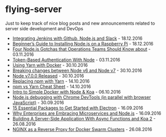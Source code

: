 # flying-server
Just to keep track of nice blog posts and new announcements related to server side development and DevOps

- [Integrating Jenkins with Github, Node.js and Slack](https://lethalbrains.com/integrating-jenkins-with-github-node-js-and-slack-e8fc4d2271b5#.d0i34ifjt) - 18.12.2016
- [Beginner’s Guide to Installing Node.js on a Raspberry Pi](http://thisdavej.com/beginners-guide-to-installing-node-js-on-a-raspberry-pi/) - 18.12.2016
- [Four Node.js Gotchas that Operations Teams Should Know about](http://thenewstack.io/top-four-items-operations-performance-team-know-implementing-node-js/) - 03.11.2016
- [Token-Based Authentication With Node](http://mherman.org/blog/2016/10/28/token-based-authentication-with-node/) - 03.11.2016
- [Using Yarn with Docker](https://hackernoon.com/using-yarn-with-docker-c116ad289d56#.80zrzs2wy) - 30.10.2016
- [Breaking changes between Node v6 and Node v7](https://github.com/nodejs/node/wiki/Breaking-changes-between-v6-and-v7) - 30.10.2016
- [Node v7.0.0 Released](https://nodejs.org/en/blog/release/v7.0.0/) - 30.10.2016
- [Replacing npm with Yarn](https://dev.to/bugsnag/replacing-npm-with-yarn) - 14.10.2016
- [npm vs Yarn Cheat Sheet](https://shift.infinite.red/npm-vs-yarn-cheat-sheet-8755b092e5cc#.8d9bsj2tz) - 14.10.2016
- [Intro to Simple Docker with Node & Koa](http://blog.bandwidth.com/intro-to-simple-docker-with-node-koa/) - 06.10.2016
- [Node.js debugging with Chrome DevTools (in parallel with browser JavaScript)](https://blog.hospodarets.com/nodejs-debugging-in-chrome-devtools) - 30.09.2016
- [15 Essential Packages to Get Started with Electron](https://nodesource.com/blog/fifteen-essential-packages-to-get-started-with-electron/) - 16.09.2016
- [Why Enterprises are Embracing Microservices and Node.js](http://thenewstack.io/enterprises-embracing-microservices-node-js/) - 16.09.2016
- [Building A Server-Side Application With Async Functions and Koa 2](https://www.smashingmagazine.com/2016/08/getting-started-koa-2-async-functions/) - 26.08.2016
- [NGINX as a Reverse Proxy for Docker Swarm Clusters](https://blog.codeship.com/nginx-reverse-proxy-docker-swarm-clusters/) - 26.08.2016

